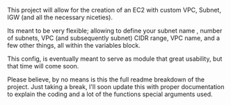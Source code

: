 
This project will allow for the creation of an EC2 with custom VPC, Subnet, IGW (and all the necessary niceties).

Its meant to be very flexible; allowing to define your subnet name , number of subnets, VPC (and subsequently subnet) CIDR range, VPC name, and a few other things, all within the variables block.

This config, is eventually meant to serve as module that great usability, but that time will come soon.

Please believe, by no means is this the full readme breakdown of the project. Just taking a break,  I'll soon update this with proper documentation to explain the coding and a lot of the functions special arguments used.

